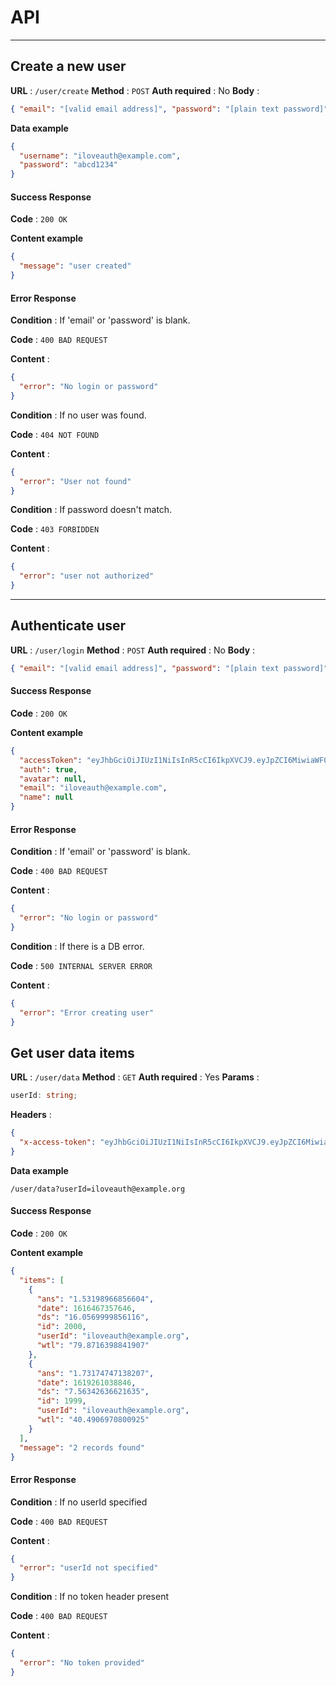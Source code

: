 # API

---

## Create a new user

**URL** : `/user/create`
**Method** : `POST`
**Auth required** : No
**Body** :

```json
{ "email": "[valid email address]", "password": "[plain text password]" }
```

**Data example**

```json
{
  "username": "iloveauth@example.com",
  "password": "abcd1234"
}
```

#### Success Response

**Code** : `200 OK`

**Content example**

```json
{
  "message": "user created"
}
```

#### Error Response

**Condition** : If 'email' or 'password' is blank.

**Code** : `400 BAD REQUEST`

**Content** :

```json
{
  "error": "No login or password"
}
```

**Condition** : If no user was found.

**Code** : `404 NOT FOUND`

**Content** :

```json
{
  "error": "User not found"
}
```

**Condition** : If password doesn't match.

**Code** : `403 FORBIDDEN`

**Content** :

```json
{
  "error": "user not authorized"
}
```

---

## Authenticate user

**URL** : `/user/login`
**Method** : `POST`
**Auth required** : No
**Body** :

```json
{ "email": "[valid email address]", "password": "[plain text password]" }
```

#### Success Response

**Code** : `200 OK`

**Content example**

```json
{
  "accessToken": "eyJhbGciOiJIUzI1NiIsInR5cCI6IkpXVCJ9.eyJpZCI6MiwiaWF0IjoxNjIyNTYwMzUzLCJleHAiOjE2NTQwOTYzNTN9.4Z-TT-Ii-t-QSmQiZGHvqFKzS4DkXm83iRuPYLglu0s",
  "auth": true,
  "avatar": null,
  "email": "iloveauth@example.com",
  "name": null
}
```

#### Error Response

**Condition** : If 'email' or 'password' is blank.

**Code** : `400 BAD REQUEST`

**Content** :

```json
{
  "error": "No login or password"
}
```

**Condition** : If there is a DB error.

**Code** : `500 INTERNAL SERVER ERROR`

**Content** :

```json
{
  "error": "Error creating user"
}
```

## Get user data items

**URL** : `/user/data`
**Method** : `GET`
**Auth required** : Yes
**Params** :

```ts
userId: string;
```

**Headers** :

```json
{
  "x-access-token": "eyJhbGciOiJIUzI1NiIsInR5cCI6IkpXVCJ9.eyJpZCI6MiwiaWF0IjoxNjIyNTYwMzUzLCJleHAiOjE2NTQwOTYzNTN9.4Z-TT-Ii-t-QSmQiZGHvqFKzS4DkXm83iRuPYLglu0s"
}
```

**Data example**

```text
/user/data?userId=iloveauth@example.org
```

#### Success Response

**Code** : `200 OK`

**Content example**

```json
{
  "items": [
    {
      "ans": "1.53198966856604",
      "date": 1616467357646,
      "ds": "16.0569999856116",
      "id": 2000,
      "userId": "iloveauth@example.org",
      "wtl": "79.8716398841907"
    },
    {
      "ans": "1.73174747138207",
      "date": 1619261038846,
      "ds": "7.56342636621635",
      "id": 1999,
      "userId": "iloveauth@example.org",
      "wtl": "40.4906970800925"
    }
  ],
  "message": "2 records found"
}
```

#### Error Response

**Condition** : If no userId specified

**Code** : `400 BAD REQUEST`

**Content** :

```json
{
  "error": "userId not specified"
}
```

**Condition** : If no token header present

**Code** : `400 BAD REQUEST`

**Content** :

```json
{
  "error": "No token provided"
}
```
